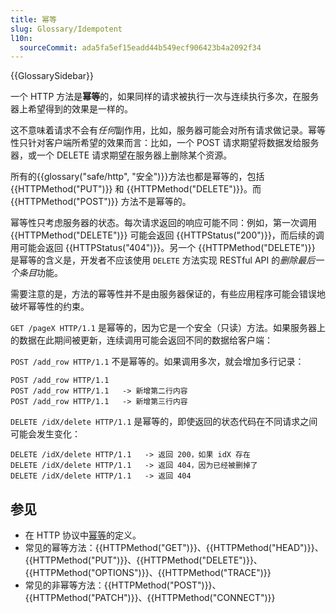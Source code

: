 ```yaml
---
title: 幂等
slug: Glossary/Idempotent
l10n:
  sourceCommit: ada5fa5ef15eadd44b549ecf906423b4a2092f34
---
```


{{GlossarySidebar}}

一个 HTTP 方法是**幂等**的，如果同样的请求被执行一次与连续执行多次，在服务器上希望得到的效果是一样的。

这不意味着请求不会有*任何*副作用，比如，服务器可能会对所有请求做记录。幂等性只针对客户端所希望的效果而言：比如，一个 POST 请求期望将数据发给服务器，或一个 DELETE 请求期望在服务器上删除某个资源。

所有的{{glossary("safe/http", "安全")}}方法也都是幂等的，包括 {{HTTPMethod("PUT")}} 和 {{HTTPMethod("DELETE")}}。而 {{HTTPMethod("POST")}} 方法不是幂等的。

幂等性只考虑服务器的状态。每次请求返回的响应可能不同：例如，第一次调用 {{HTTPMethod("DELETE")}} 可能会返回 {{HTTPStatus("200")}}，而后续的调用可能会返回 {{HTTPStatus("404")}}。另一个 {{HTTPMethod("DELETE")}} 是幂等的含义是，开发者不应该使用 `DELETE` 方法实现 RESTful API 的*删除最后一个条目*功能。

需要注意的是，方法的幂等性并不是由服务器保证的，有些应用程序可能会错误地破坏幂等性的约束。

`GET /pageX HTTP/1.1` 是幂等的，因为它是一个安全（只读）方法。如果服务器上的数据在此期间被更新，连续调用可能会返回不同的数据给客户端：

`POST /add_row HTTP/1.1` 不是幂等的。如果调用多次，就会增加多行记录：

```http
POST /add_row HTTP/1.1
POST /add_row HTTP/1.1   -> 新增第二行内容
POST /add_row HTTP/1.1   -> 新增第三行内容
```

`DELETE /idX/delete HTTP/1.1` 是幂等的，即使返回的状态代码在不同请求之间可能会发生变化：

```http
DELETE /idX/delete HTTP/1.1   -> 返回 200，如果 idX 存在
DELETE /idX/delete HTTP/1.1   -> 返回 404，因为已经被删掉了
DELETE /idX/delete HTTP/1.1   -> 返回 404
```

## 参见

- 在 HTTP 协议中[幂等](https://tools.ietf.org/html/rfc7231#section-4.2.2)的定义。
- 常见的幂等方法：{{HTTPMethod("GET")}}、{{HTTPMethod("HEAD")}}、{{HTTPMethod("PUT")}}、{{HTTPMethod("DELETE")}}、{{HTTPMethod("OPTIONS")}}、{{HTTPMethod("TRACE")}}
- 常见的非幂等方法：{{HTTPMethod("POST")}}、{{HTTPMethod("PATCH")}}、{{HTTPMethod("CONNECT")}}
